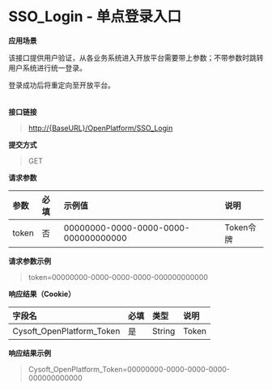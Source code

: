 # SSO\_Login - 单点登录入口

**应用场景**

该接口提供用户验证，从各业务系统进入开放平台需要带上参数；不带参数时跳转用户系统进行统一登录。

登录成功后将重定向至开放平台。

###### 

**接口链接**

> [http://{BaseURL}/OpenPlatform/SSO\_Login](http://{BaseURL}/OpenPlatform/Login)

**提交方式**

> GET

**请求参数**

| 参数 | 必填 | 示例值 | 说明 |
| :--- | :--- | :--- | :--- |
| token | 否 | 00000000-0000-0000-0000-000000000000 | Token令牌 |

**请求参数示例**

> token=00000000-0000-0000-0000-000000000000

**响应结果（Cookie）**

| 字段名 | 必填 | 类型 | 说明 |
| :--- | :--- | :--- | :--- |
| Cysoft\_OpenPlatform\_Token | 是 | String | Token |

**响应结果示例**

> Cysoft\_OpenPlatform\_Token=00000000-0000-0000-0000-000000000000



